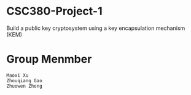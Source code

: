 # CSC380-Project-1

Build a public key cryptosystem using a key encapsulation mechanism (KEM)

# Group Menmber
    Maoxi Xu
    Zhouqiang Gao    
    Zhuowen Zhong

 
